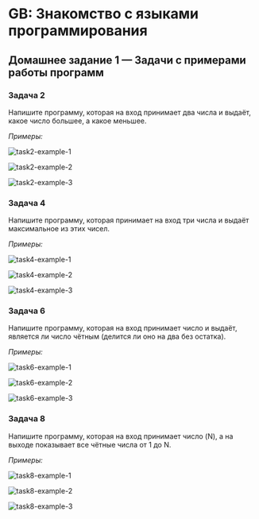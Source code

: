 # GB: Знакомство с языками программирования

## Домашнее задание 1 &mdash; Задачи с примерами работы программ

### Задача 2

Напишите программу, которая на вход принимает два числа и выдаёт, какое число большее, а какое меньшее.

*Примеры:*

![task2-example-1](https://user-images.githubusercontent.com/109767480/183162438-f2fa5a16-0c32-4392-aa36-3306b60bffb9.png)

![task2-example-2](https://user-images.githubusercontent.com/109767480/183162487-647d9198-113d-431c-8c34-777a9ddd150b.png)

![task2-example-3](https://user-images.githubusercontent.com/109767480/183162530-6e92a439-3843-415c-ad37-83c4cc614bff.png)

### Задача 4

Напишите программу, которая принимает на вход три числа и выдаёт максимальное из этих чисел.

*Примеры:*

![task4-example-1](https://user-images.githubusercontent.com/109767480/183162954-34a0be23-309c-40cf-a0d7-b362e51ee5c6.png)

![task4-example-2](https://user-images.githubusercontent.com/109767480/183163051-dfef3dbc-e0a6-4768-88f8-87e5849187a1.png)

![task4-example-3](https://user-images.githubusercontent.com/109767480/183163230-a3e5dbd0-5b81-4ccc-b5e1-a5a5378a88cb.png)

### Задача 6

Напишите программу, которая на вход принимает число и выдаёт, является ли число чётным (делится ли оно на два без остатка).

*Примеры:*

![task6-example-1](https://user-images.githubusercontent.com/109767480/183163461-53ece736-1316-4bf8-9830-9c077ea13a72.png)

![task6-example-2](https://user-images.githubusercontent.com/109767480/183163548-b4d7fb8a-47c6-4a04-b3fe-3e6931a3cae9.png)

![task6-example-3](https://user-images.githubusercontent.com/109767480/183163674-40c8d67a-abe1-4281-ab0c-83ec15e25a6c.png)

### Задача 8

Напишите программу, которая на вход принимает число (N), а на выходе показывает все чётные числа от 1 до N.

*Примеры:*

![task8-example-1](https://user-images.githubusercontent.com/109767480/183163797-1231d3f8-2651-4eee-921a-5a926b526900.png)

![task8-example-2](https://user-images.githubusercontent.com/109767480/183163970-34ddef15-4518-432b-abc8-c9fb9ccec799.png)

![task8-example-3](https://user-images.githubusercontent.com/109767480/183164086-4ab06af3-3be3-488e-a982-a85ac1be8803.png)
